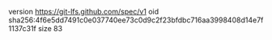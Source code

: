 version https://git-lfs.github.com/spec/v1
oid sha256:4f6e5dd7491c0e037740ee73c0d9c2f23bfdbc716aa3998408d14e7f1137c31f
size 83
